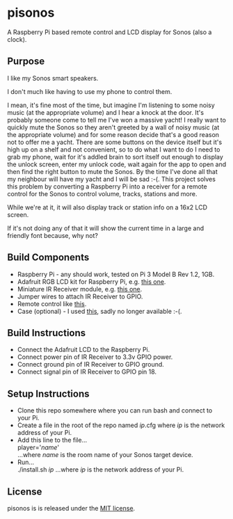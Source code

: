 # pisonos

A Raspberry Pi based remote control and LCD display for Sonos (also a clock).

## Purpose

I like my Sonos smart speakers.

I don't much like having to use my phone to control them.

I mean, it's fine most of the time, but imagine I'm listening to some noisy music (at the appropriate volume) and I hear a knock at the door. It's probably someone come to tell me I've won a massive yacht! I really want to quickly mute the Sonos so they aren't greeted by a wall of noisy music (at the appropriate volume) and for some reason decide that's a good reason not to offer me a yacht. There are some buttons on the device itself but it's high up on a shelf and not convenient, so to do what I want to do I need to grab my phone, wait for it's addled brain to sort itself out enough to display the unlock screen, enter my unlock code, wait again for the app to open and then find the right button to mute the Sonos. By the time I've done all that my neighbour will have my yacht and I will be sad :-(.
This project solves this problem by converting a Raspberry Pi into a receiver for a remote control for the Sonos to control volume, tracks, stations and more.

While we're at it, it will also display track or station info on a 16x2 LCD screen.

If it's not doing any of that it will show the current time in a large and friendly font because, why not?  

## Build Components

- Raspberry Pi - any should work, tested on Pi 3 Model B Rev 1.2, 1GB.
- Adafruit RGB LCD kit for Raspberry Pi, e.g. [this one](https://www.adafruit.com/product/1110).
- Miniature IR Receiver module, e.g. [this one](https://hobbycomponents.com/opto-electronics/463-1838b-infrared-ir-receiver).
- Jumper wires to attach IR Receiver to GPIO.
- Remote control like [this](https://www.aliexpress.com/item/1005002081959107.html).
- Case (optional) - I used [this](https://thepihut.com/products/modmypi-adafruit-16x2-lcd-screen-case?srsltid=AfmBOorhfcRfZjTSCbsUtXaS8RMoi6B2NXOTRrtWFNtPT4AFw15qLh0m), sadly no longer available :-(.

## Build Instructions

- Connect the Adafruit LCD to the Raspberry Pi.
- Connect power pin of IR Receiver to 3.3v GPIO power.
- Connect ground pin of IR Receiver to GPIO ground.
- Connect signal pin of IR Receiver to GPIO pin 18.

## Setup Instructions

- Clone this repo somewhere where you can run bash and connect to your Pi.
- Create a file in the root of the repo named *ip*.cfg where *ip* is the network address of your Pi.
- Add this line to the file...  
    player='*name*'  
    ...where *name* is the room name of your Sonos target device.
- Run...  
  ./install.sh *ip*
  ...where *ip* is the network address of your Pi.

## License

pisonos is is released under the [MIT license](https://opensource.org/license/mit).

